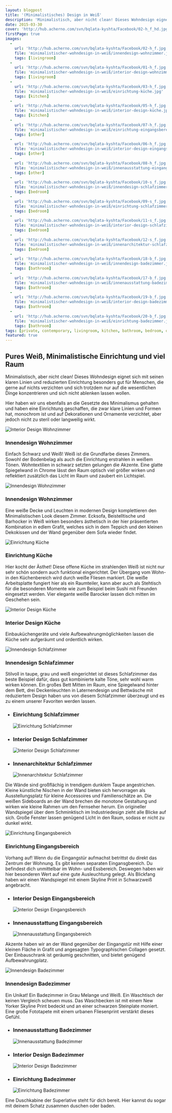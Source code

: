 ```yaml
---
layout: blogpost
title: '(Minimalistisches) Design in Weiß'
description: 'Minimalistisch, aber nicht clean! Dieses Wohndesign eignet sich mit seinen klaren Linien und reduzierten Einrichtung besonders gut für Menschen, die gerne auf nichts verzichten und sich trotzdem nur auf die wesentlichen Dinge konzentrieren und sich nicht ablenken lassen wollen. '
date: 2015-03-30
cover: 'http://hub.acherno.com/svn/bqlata-kyshta/Facebook/02-h_f_hd.jpg'
firstPage: true
images:
  -
    url: 'http://hub.acherno.com/svn/bqlata-kyshta/Facebook/02-h_f.jpg'
    file: 'minimalistischer-wohndesign-in-weiß/innendesign-wohnzimmer.jpg'
    tags: [livingroom]
  -
    url: 'http://hub.acherno.com/svn/bqlata-kyshta/Facebook/01-h_f.jpg'
    file: 'minimalistischer-wohndesign-in-weiß/interior-design-wohnzimmer.jpg'
    tags: [livingroom]
  -
    url: 'http://hub.acherno.com/svn/bqlata-kyshta/Facebook/03-h_f.jpg'
    file: 'minimalistischer-wohndesign-in-weiß/einrichtung-küche.jpg'
    tags: [kitchen]
  -
    url: 'http://hub.acherno.com/svn/bqlata-kyshta/Facebook/05-h_f.jpg'
    file: 'minimalistischer-wohndesign-in-weiß/interior-design-küche.jpg'
    tags: [kitchen]
  -
    url: 'http://hub.acherno.com/svn/bqlata-kyshta/Facebook/07-h_f.jpg'
    file: 'minimalistischer-wohndesign-in-weiß/einrichtung-eingangsbereich.jpg'
    tags: [other]
  -
    url: 'http://hub.acherno.com/svn/bqlata-kyshta/Facebook/06-h_f.jpg'
    file: 'minimalistischer-wohndesign-in-weiß/interior-design-eingangsbereich.jpg'
    tags: [other]
  -
    url: 'http://hub.acherno.com/svn/bqlata-kyshta/Facebook/08-h_f.jpg'
    file: 'minimalistischer-wohndesign-in-weiß/innenausstattung-eingangsbereich.jpg'
    tags: [other]
  -
    url: 'http://hub.acherno.com/svn/bqlata-kyshta/Facebook/10-s_f.jpg'
    file: 'minimalistischer-wohndesign-in-weiß/innendesign-schlafzimmer.jpg'
    tags: [bedroom]
  -
    url: 'http://hub.acherno.com/svn/bqlata-kyshta/Facebook/09-s_f.jpg'
    file: 'minimalistischer-wohndesign-in-weiß/einrichtung-schlafzimmer.jpg'
    tags: [bedroom]
  -
    url: 'http://hub.acherno.com/svn/bqlata-kyshta/Facebook/11-s_f.jpg'
    file: 'minimalistischer-wohndesign-in-weiß/interior-design-schlafzimmer.jpg'
    tags: [bedroom]
  -
    url: 'http://hub.acherno.com/svn/bqlata-kyshta/Facebook/12-s_f.jpg'
    file: 'minimalistischer-wohndesign-in-weiß/innenarchitektur-schlafzimmer.jpg'
    tags: [bedroom]
  -
    url: 'http://hub.acherno.com/svn/bqlata-kyshta/Facebook/18-b_f.jpg'
    file: 'minimalistischer-wohndesign-in-weiß/innendesign-badezimmer.jpg'
    tags: [bathroom]
  -
    url: 'http://hub.acherno.com/svn/bqlata-kyshta/Facebook/17-b_f.jpg'
    file: 'minimalistischer-wohndesign-in-weiß/innenausstattung-badezimmer.jpg'
    tags: [bathroom]
  -
    url: 'http://hub.acherno.com/svn/bqlata-kyshta/Facebook/19-b_f.jpg'
    file: 'minimalistischer-wohndesign-in-weiß/interior-design-badezimmer.jpg'
    tags: [bathroom]
  -
    url: 'http://hub.acherno.com/svn/bqlata-kyshta/Facebook/20-b_f.jpg'
    file: 'minimalistischer-wohndesign-in-weiß/einrichtung-badezimmer.jpg'
    tags: [bathroom]
tags: [private, contemporary, livingroom, kitchen, bathroom, bedroom, other]
featured: true
---
```

## Pures Weiß, **Minimalistische Einrichtung und viel Raum** 
Minimalistisch, aber nicht clean! Dieses Wohndesign eignet sich mit seinen klaren Linien und reduzierten Einrichtung besonders gut für Menschen, die gerne auf nichts verzichten und sich trotzdem nur auf die wesentlichen Dinge konzentrieren und sich nicht ablenken lassen wollen.  

Hier haben wir uns ebenfalls an die Gesetzte des Minimalismus gehalten und haben eine Einrichtung geschaffen, die zwar klare Linien und Formen hat, monochrom ist und auf Dekorationen und Ornamente verzichtet, aber jedoch nicht zu steril oder langweilig wirkt. 

![Interior Design Wohnzimmer](minimalistischer-wohndesign-in-weiß/interior-design-wohnzimmer.jpg)
### Innendesign **Wohnzimmer**

Einfach Schwarz und Weiß! Weiß ist die Grundfarbe dieses Zimmers. Sowohl der Bodenbelag als auch die Einrichtung erstrahlen in weißem Tönen. Wohntextilien in schwarz setzten gelungen die Akzente.  Eine glatte Spiegelwand in Chrome
lässt den Raum optisch viel größer wirken und reflektiert zusätzlich das Licht im Raum und zaubert ein Lichtspiel.

![Innendesign Wohnzimmer](minimalistischer-wohndesign-in-weiß/innendesign-wohnzimmer.jpg)
### Innendesign **Wohnzimmer**

Eine weiße Decke und Leuchten in modernen Design komplettieren den Minimalistischen Look diesem Zimmer. Ecksofa, Beistelltische und Barhocker in Weiß wirken besonders ästhetisch in der hier präsentierten Kombination in edlem Grafit, welches sich in dem Teppich und den kleinen Dekokissen und   der Wand gegenüber dem Sofa wieder findet. 

![Einrichtung Küche](minimalistischer-wohndesign-in-weiß/einrichtung-küche.jpg)
### Einrichtung **Küche**

Hier kocht der Ästhet! Diese offene Küche im strahlenden Weiß ist nicht nur sehr schön sondern auch funktional eingerichtet.  Der Übergang vom Wohn- in den Küchenbereich wird durch weiße Fliesen markiert. Die weiße Arbeitsplatte fungiert hier als ein Raumteiler, kann aber auch als Stehtisch für die besonderen Momente wie zum Beispiel beim Sushi mit Freunden eingesetzt werden. Vier elegante weiße Barocker lassen dich mitten im Geschehen sein. 

![Interior Design Küche](minimalistischer-wohndesign-in-weiß/interior-design-küche.jpg)
### Interior Design **Küche**

Einbauküchengeräte und viele Aufbewahrungmöglichkeiten lassen die Küche sehr aufgeräumt und ordentlich wirken. 

![Innendesign Schlafzimmer](minimalistischer-wohndesign-in-weiß/innendesign-schlafzimmer.jpg)
### Innendesign **Schlafzimmer**

Stilvoll in taupe, grau und weiß eingerichtet ist dieses Schlafzimmer das beste Beispiel dafür, dass gut kombinierte kalte Töne, sehr wohl warm wirken können. Ein großes Bett Mitten im Raum, eine Spiegelwand hinter dem Bett, drei Deckenleuchten in Laternendesign und Bettwäsche mit reduziertem Design haben uns von diesem Schlafzimmer überzeugt und es  zu einem unserer Favoriten werden lassen.

-   ### Einrichtung **Schlafzimmer**
    ![Einrichtung Schlafzimmer](minimalistischer-wohndesign-in-weiß/einrichtung-schlafzimmer.jpg)
-   ### Interior Design **Schlafzimmer**
    ![Interior Design Schlafzimmer](minimalistischer-wohndesign-in-weiß/interior-design-schlafzimmer.jpg)
-   ### Innenarchitektur **Schlafzimmer**
    ![Innenarchitektur Schlafzimmer](minimalistischer-wohndesign-in-weiß/innenarchitektur-schlafzimmer.jpg)    
 
Die Wände sind großflächig in trendigem dunklem Taupe angestrichen.  Kleine künstliche Nischen in der Wand bieten sich hervorragen als Ausstellungsplatz für kleine Accessoires und Familienschätze an.  Die weißen Sideboards an der Wand brechen die monotone Gestaltung und wirken  wie kleine Rahmen um den Fernseher herum. Ein origineller Wandspiegel über dem Schminktisch im Industriedesign zieht alle Blicke auf sich. Große Fenster lassen genügend Licht in den Raum, sodass er nicht zu dunkel wirkt.

![Einrichtung Eingangsbereich](minimalistischer-wohndesign-in-weiß/einrichtung-eingangsbereich.jpg)
### Einrichtung **Eingangsbereich**

Vorhang auf! Wenn du die Eingangstür aufmachst betrittst du direkt das Zentrum der Wohnung. Es gibt keinen separaten Eingansgbereich. Du befindest dich unmittelbar im Wohn- und Essbereich. Deswegen haben wir hier besonderen Wert auf eine gute Ausleuchtung gelegt. Als Blickfang haben wir einen Wandspiegel mit einem Skyline Print in Schwarzweiß angebracht. 

-   ### Interior Design **Eingangsbereich**
    ![Interior Design Eingangsbereich](minimalistischer-wohndesign-in-weiß/interior-design-eingangsbereich.jpg)
-   ### Innenausstattung **Eingangsbereich**
    ![Innenausstattung Eingangsbereich](minimalistischer-wohndesign-in-weiß/innenausstattung-eingangsbereich.jpg)

Akzente haben wir an der Wand gegenüber der Eingangstür mit Hilfe einer kleinen Fläche in Grafit und angesagten Typographischen Collagen gesetzt.  Der Einbauschrank ist geräumig geschnitten, und bietet genügend Aufbewahrungplatz.

![Innendesign Badezimmer](minimalistischer-wohndesign-in-weiß/innendesign-badezimmer.jpg)
### Innendesign **Badezimmer**

Ein Unikat! Ein Badezimmer in Grau Melange und Weiß. Ein Waschtisch der keinen Vergleich scheuen muss. Das Waschbecken ist mit einem New Yorker Skyline Print bedeckt und an einer schwarzen Steinplate moniert. Eine große Fototapete mit einem urbanen Fliesenprint verstärkt dieses Gefühl.  

-   ### Innenausstattung **Badezimmer**
    ![Innenausstattung Badezimmer](minimalistischer-wohndesign-in-weiß/innenausstattung-badezimmer.jpg)
-   ### Interior Design **Badezimmer**
    ![Interior Design Badezimmer](minimalistischer-wohndesign-in-weiß/interior-design-badezimmer.jpg)
-   ### Einrichtung **Badezimmer**
    ![Einrichtung Badezimmer](minimalistischer-wohndesign-in-weiß/einrichtung-badezimmer.jpg)

Eine Duschkabine der Superlative steht für dich bereit. Hier kannst du sogar mit deinem Schatz zusammen duschen oder baden.
